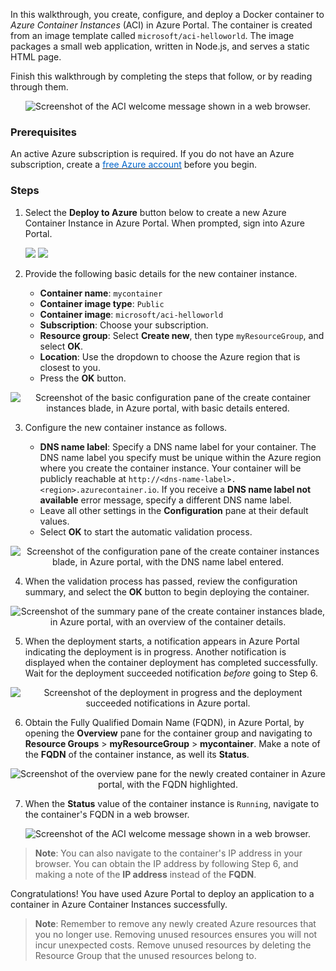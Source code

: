 In this walkthrough, you create, configure, and deploy a Docker container to *Azure Container Instances* (ACI) in Azure Portal. The container is created from an image template called `microsoft/aci-helloworld`. The image packages a small web application, written in Node.js, and serves a static HTML page.

Finish this walkthrough by completing the steps that follow, or by reading through them.

<p style="text-align:center;"><img src="../Linked_Image_Files/m02-l03-aci-01-welcome.png" alt="Screenshot of the ACI welcome message shown in a web browser."></p>

### Prerequisites

An active Azure subscription is required. If you do not have an Azure subscription, create a <a href="https://azure.microsoft.com/free/" target="_blank"><span style="color: #0066cc;">free Azure account</span></a> before you begin.

### Steps

1. Select the **Deploy to Azure** button below to create a new Azure Container Instance in Azure Portal. When prompted, sign into Azure Portal.

	<a href="https://portal.azure.com/#create/microsoft.containerinstances" target="_blank"><img src="http://azuredeploy.net/deploybutton.png"/></a>
	<a href="http://armviz.io/#/?load=https%3A%2F%2Fportal.azure.com%2F%23create%2Fmicrosoft.containerinstances" target="_blank"><img src="http://armviz.io/visualizebutton.png"/></a>

2. Provide the following basic details for the new container instance.

	- **Container name**: `mycontainer`
	- **Container image type**: `Public`
	- **Container image**: `microsoft/aci-helloworld`
	- **Subscription**: Choose your subscription.
	- **Resource group**: Select **Create new**, then type `myResourceGroup`, and select **OK**.
	- **Location**: Use the dropdown to choose the Azure region that is closest to you.
	- Press the **OK** button.

<p style="text-align:center;"><img src="../Linked_Image_Files/m02-l03-aci-02-basic.png" alt="Screenshot of the basic configuration pane of the create container instances blade, in Azure portal, with basic details entered."></p>

3. Configure the new container instance as follows.

	- **DNS name label**: Specify a DNS name label for your container. The DNS name label you specify must be unique within the Azure region where you create the container instance. Your container will be publicly reachable at `http://<dns-name-label>.<region>.azurecontainer.io`. If you receive a **DNS name label not available** error message, specify a different DNS name label.
	- Leave all other settings in the **Configuration** pane at their default values.
	- Select **OK** to start the automatic validation process.

<p style="text-align:center;"><img src="../Linked_Image_Files/m02-l03-aci-03-configure.png" alt="Screenshot of the configuration pane of the create container instances blade, in Azure portal, with the DNS name label entered."></p>

4. When the validation process has passed, review the configuration summary, and select the **OK** button to begin deploying the container.

<p style="text-align:center;"><img src="../Linked_Image_Files/m02-l03-aci-04-summary.png" alt="Screenshot of the summary pane of the create container instances blade, in Azure portal, with an overview of the container details."></p>

5. When the deployment starts, a notification appears in Azure Portal indicating the deployment is in progress. Another notification is displayed when the container deployment has completed successfully. Wait for the deployment succeeded notification *before* going to Step 6.

<p style="text-align:center;"><img src="../Linked_Image_Files/m02-l03-aci-05-notifications.png" alt="Screenshot of the deployment in progress and the deployment succeeded notifications in Azure portal."></p>

6. Obtain the Fully Qualified Domain Name (FQDN), in Azure Portal, by opening the **Overview** pane for the container group and navigating to **Resource Groups** > **myResourceGroup** > **mycontainer**. Make a note of the **FQDN** of the container instance, as well its **Status**.

<p style="text-align:center;"><img src="../Linked_Image_Files/m02-l03-aci-06-fqdn.png" alt="Screenshot of the overview pane for the newly created container in Azure portal, with the FQDN highlighted."></p>

7. When the **Status** value of the container instance is `Running`, navigate to the container's FQDN in a web browser.

<p style="text-align:center;"><img src="../Linked_Image_Files/m02-l03-aci-01-welcome.png" alt="Screenshot of the ACI welcome message shown in a web browser."></p>

> **Note**: You can also navigate to the container's IP address in your browser. You can obtain the IP address by following Step 6, and making a note of the **IP address** instead of the **FQDN**.

Congratulations! You have used Azure Portal to deploy an application to a container in Azure Container Instances successfully.

> **Note**: Remember to remove any newly created Azure resources that you no longer use. Removing unused resources ensures you will not incur unexpected costs. Remove unused resources by deleting the Resource Group that the unused resources belong to.